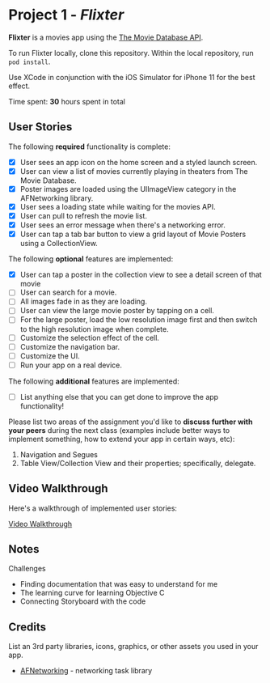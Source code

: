 # Project 1 - *Flixter*

**Flixter** is a movies app using the [The Movie Database API](http://docs.themoviedb.apiary.io/#).

To run Flixter locally, clone this repository.
Within the local repository, run ```pod install```.

Use XCode in conjunction with the iOS Simulator for iPhone 11 for the best effect.

Time spent: **30** hours spent in total

## User Stories

The following **required** functionality is complete:

- [X] User sees an app icon on the home screen and a styled launch screen.
- [X] User can view a list of movies currently playing in theaters from The Movie Database.
- [X] Poster images are loaded using the UIImageView category in the AFNetworking library.
- [X] User sees a loading state while waiting for the movies API.
- [X] User can pull to refresh the movie list.
- [X] User sees an error message when there's a networking error.
- [X] User can tap a tab bar button to view a grid layout of Movie Posters using a CollectionView.

The following **optional** features are implemented:

- [X] User can tap a poster in the collection view to see a detail screen of that movie
- [ ] User can search for a movie.
- [ ] All images fade in as they are loading.
- [ ] User can view the large movie poster by tapping on a cell.
- [ ] For the large poster, load the low resolution image first and then switch to the high resolution image when complete.
- [ ] Customize the selection effect of the cell.
- [ ] Customize the navigation bar.
- [ ] Customize the UI.
- [ ] Run your app on a real device.

The following **additional** features are implemented:

- [ ] List anything else that you can get done to improve the app functionality!

Please list two areas of the assignment you'd like to **discuss further with your peers** during the next class (examples include better ways to implement something, how to extend your app in certain ways, etc):

1. Navigation and Segues
2. Table View/Collection View and their properties; specifically, delegate.

## Video Walkthrough

Here's a walkthrough of implemented user stories:

[Video Walkthrough](https://imgur.com/a/wEw7FrY)

## Notes

Challenges
  - Finding documentation that was easy to understand for me
  - The learning curve for learning Objective C
  - Connecting Storyboard with the code

## Credits

List an 3rd party libraries, icons, graphics, or other assets you used in your app.

- [AFNetworking](https://github.com/AFNetworking/AFNetworking) - networking task library
